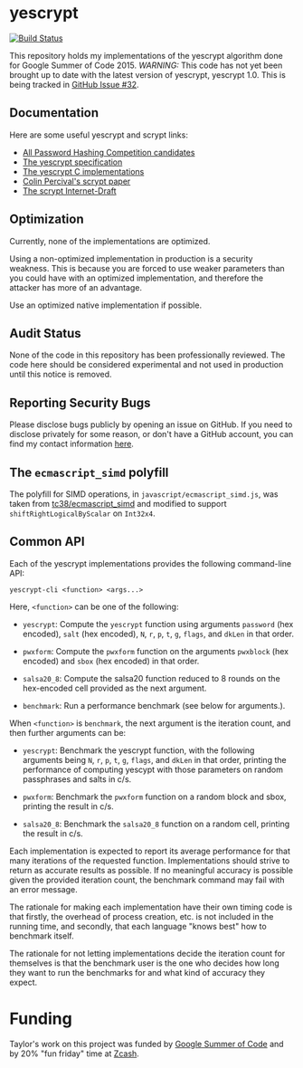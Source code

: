 yescrypt
==========

[![Build Status](https://travis-ci.org/defuse/yescrypt.svg?branch=master)](https://travis-ci.org/defuse/yescrypt)

This repository holds my implementations of the yescrypt algorithm done for
Google Summer of Code 2015. *WARNING:* This code has not yet been brought up to
date with the latest version of yescrypt, yescrypt 1.0. This is being tracked in
[GitHub Issue #32](https://github.com/defuse/yescrypt/issues/32).

Documentation
---------------

Here are some useful yescrypt and scrypt links:

- [All Password Hashing Competition candidates](https://password-hashing.net/candidates.html)
- [The yescrypt specification](https://password-hashing.net/submissions/specs/yescrypt-v1.pdf)
- [The yescrypt C implementations](https://password-hashing.net/submissions/yescrypt-v1.tar.gz)
- [Colin Percival's scrypt paper](https://www.tarsnap.com/scrypt/scrypt.pdf)
- [The scrypt Internet-Draft](https://tools.ietf.org/html/draft-josefsson-scrypt-kdf-02)

Optimization
---------------

Currently, none of the implementations are optimized.

Using a non-optimized implementation in production is a security weakness. This
is because you are forced to use weaker parameters than you could have with an
optimized implementation, and therefore the attacker has more of an advantage.

Use an optimized native implementation if possible.

Audit Status
---------------

None of the code in this repository has been professionally reviewed. The code
here should be considered experimental and not used in production until this
notice is removed.

Reporting Security Bugs
-------------------------

Please disclose bugs publicly by opening an issue on GitHub. If you need to
disclose privately for some reason, or don't have a GitHub account, you can find
my contact information [here](https://defuse.ca/contact.htm).

The `ecmascript_simd` polyfill
--------------------------------

The polyfill for SIMD operations, in `javascript/ecmascript_simd.js`, was taken
from [tc38/ecmascript_simd](https://github.com/tc39/ecmascript_simd/) and
modified to support `shiftRightLogicalByScalar` on `Int32x4`.

Common API
----------

Each of the yescrypt implementations provides the following command-line API:

```
yescrypt-cli <function> <args...>
```

Here, `<function>` can be one of the following:

- `yescrypt`: Compute the `yescrypt` function using arguments `password` (hex
  encoded), `salt` (hex encoded), `N`, `r`, `p`, `t`, `g`, `flags`, and `dkLen`
  in that order.

- `pwxform`: Compute the `pwxform` function on the arguments `pwxblock` (hex
  encoded) and `sbox` (hex encoded) in that order.

- `salsa20_8`: Compute the salsa20 function reduced to 8 rounds on the
  hex-encoded cell provided as the next argument.

- `benchmark`: Run a performance benchmark (see below for arguments.).

When `<function>` is `benchmark`, the next argument is the iteration count, and
then further arguments can be:

- `yescrypt`: Benchmark the yescrypt function, with the following arguments
  being `N`, `r`, `p`, `t`, `g`, `flags`, and `dkLen` in that order, printing
  the performance of computing yescypt with those parameters on random
  passphrases and salts in c/s.

- `pwxform`: Benchmark the `pwxform` function on a random block and sbox,
  printing the result in c/s.

- `salsa20_8`: Benchmark the `salsa20_8` function on a random cell, printing the
  result in c/s.

Each implementation is expected to report its average performance for that many
iterations of the requested function. Implementations should strive to return as
accurate results as possible. If no meaningful accuracy is possible given the
provided iteration count, the benchmark command may fail with an error message.

The rationale for making each implementation have their own timing code is that
firstly, the overhead of process creation, etc. is not included in the running
time, and secondly, that each language "knows best" how to benchmark itself.

The rationale for not letting implementations decide the iteration count for
themselves is that the benchmark user is the one who decides how long they want
to run the benchmarks for and what kind of accuracy they expect.

Funding
=======

Taylor's work on this project was funded by [Google Summer of
Code](https://developers.google.com/open-source/gsoc/) and by 20% "fun friday"
time at [Zcash](https://z.cash).
